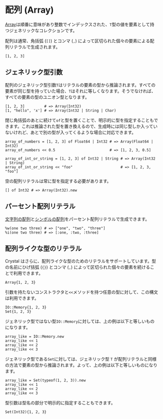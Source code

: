 # 配列 (Array)

[Array](http://crystal-lang.org/api/Array.html)は順番に意味があり整数でインデックスされた、`T`型の値を要素として持つジェネリックなコレクションです。

配列は通常、角括弧 (`[]`) とコンマ (`,`) によって区切られた個々の要素による配列リテラルで生成されます。

```crystal
[1, 2, 3]
```

## ジェネリック型引数

配列のジェネリック型引数`T`はリテラルの要素の型から推論されます。すべての要素が同じ型を持っていた場合、`T`はそれに等しくなります。そうでなければ、すべての要素の型のユニオン型となります。

```crystal
[1, 2, 3]         # => Array(Int32)
[1, "hello", 'x'] # => Array(Int32 | String | Char)
```

閉じ角括弧のあとに続けて`of`と型を置くことで、明示的に型を指定することもできます。これは推論された型を置き換えるので、生成時には同じ型しか入っていないけれど、あとで別の型が入ってくるような場合に対応できます。

```crystal
array_of_numbers = [1, 2, 3] of Float64 | Int32 # => Array(Float64 | Int32)
array_of_numbers << 0.5                         # => [1, 2, 3, 0.5]

array_of_int_or_string = [1, 2, 3] of Int32 | String # => Array(Int32 | String)
array_of_int_or_string << "foo"                      # => [1, 2, 3, "foo"]
```

空の配列リテラルは常に型を指定する必要があります。

```crystal
[] of Int32 # => Array(Int32).new
```

## パーセント配列リテラル

[文字列の配列](./string.html#percent-string-array-literal)と[シンボルの配列](./symbol.html#percent-symbol-array-literal)をパーセント配列リテラルで生成できます。

```crystal
%w(one two three) # => ["one", "two", "three"]
%i(one two three) # => [:one, :two, :three]
```

## 配列ライクな型のリテラル

Crystal はさらに、配列ライクな型のためのリテラルをサポートしています。型の名前にひげ括弧 (`{}`) とコンマ (`,`) によって区切られた個々の要素を続けることで利用できます。

```crystal
Array{1, 2, 3}
```

引数を持たないコンストラクタと`<<`メソッドを持つ任意の型に対して、この構文は利用できます。

```crystal
IO::Memory{1, 2, 3}
Set{1, 2, 3}
```

ジェネリック型ではない型`IO::Memory`に対しては、上の例は以下と等しいものになります。

```crystal
array_like = IO::Memory.new
array_like << 1
array_like << 2
array_like << 3
```

ジェネリック型である`Set`に対しては、ジェネリック型 `T` が配列リテラルと同様の方法で要素の型から推論されます。よって、上の例は以下と等しいものになります。

```crystal
array_like = Set(typeof(1, 2, 3)).new
array_like << 1
array_like << 2
array_like << 3
```

型引数は型名の部分で明示的に指定することもできます。

```crystal
Set(Int32){1, 2, 3}
```
